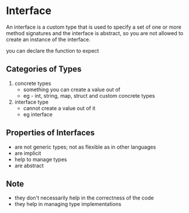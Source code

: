 # Interface
An interface is a custom type that is used to specify a set of one or more method signatures and the interface is abstract, so you are not allowed to create an instance of the interface.

you can declare the function to expect

## Categories of Types
1. concrete types
    - something you can create a value out of
    - eg - int, string, map, struct and custom concrete types
2. interface type
    - cannot create a value out of it
    - eg interface

## Properties of Interfaces
- are not generic types; not as flexible as in other languages
- are implicit
- help to manage types
- are abstract

## Note
- they don't necessarily help in the correctness of the code
- they help in managing type implementations